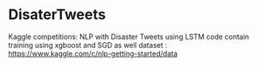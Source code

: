 # DisaterTweets
Kaggle competitions: NLP with Disaster Tweets using LSTM 
code contain training using xgboost and SGD as well
dataset : https://www.kaggle.com/c/nlp-getting-started/data

